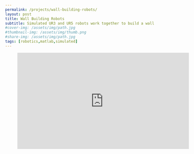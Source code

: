 ```yaml
---
permalink: /projects/wall-building-robots/
layout: post
title: Wall Building Robots
subtitle: Simulated UR3 and UR5 robots work together to build a wall
#cover-img: /assets/img/path.jpg
#thumbnail-img: /assets/img/thumb.png
#share-img: /assets/img/path.jpg
tags: [robotics,matlab,simulated]
---
```


<figure class="video_container">
  <iframe width="560" height="315" src="https://www.youtube.com/embed/7qzXWBPZQF4" title="YouTube video player" frameborder="0" allow="accelerometer; autoplay; clipboard-write; encrypted-media; gyroscope; picture-in-picture" allowfullscreen></iframe>
</figure>

